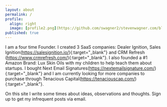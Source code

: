 ```yaml
---
layout: about
permalink: /
profile:
  align: right
  image: [profile2.png](https://github.com/swagner2/stevenwagner.com/blob/master/assets/images/profile.png)
published: true
---
```

I am a four time Founder. I created 3 SaaS companies: Dealer Ignition, Sales Ignition(https://salesignition.io/){:target="_blank"} and CRM Refresh (https://www.crmrefresh.com/){:target="_blank"}. I also founded a #1 Amazon Brand: Lux Skin Oils with my children to help teach them about startups. I bought Next Email Signatures(https://nextemailsignature.com/){:target="_blank"} and I am currently looking for more companies to purchase through Tenacious Capital(https://tenaciouscap.com/){:target="_blank"}.

On this site I write some times about ideas, observations and thoughts. Sign up to get my infrequent posts via email. 
